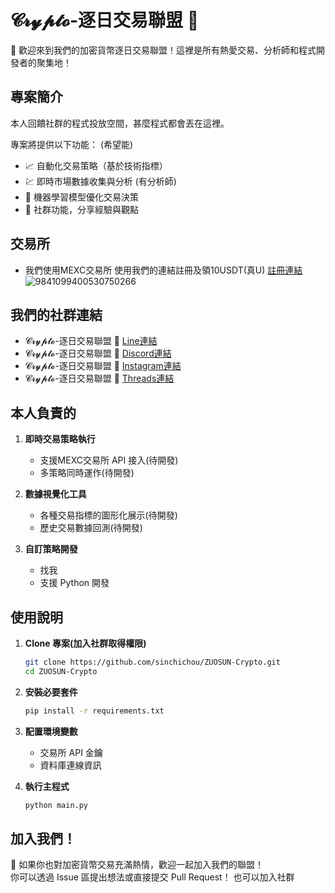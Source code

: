 # 𝓒𝓻𝔂𝓹𝓽𝓸-逐日交易聯盟 🍻  
🎉 歡迎來到我們的加密貨幣逐日交易聯盟！這裡是所有熱愛交易、分析師和程式開發者的聚集地！  

## 專案簡介  
本人回饋社群的程式投放空間，甚麼程式都會丟在這裡。

專案將提供以下功能： (希望能)
- 📈 自動化交易策略（基於技術指標）  
- 💹 即時市場數據收集與分析 (有分析師)
- 🧠 機器學習模型優化交易決策  
- 🤝 社群功能，分享經驗與觀點

## 交易所

- 我們使用MEXC交易所
    使用我們的連結註冊及領10USDT(真U) 
    [註冊連結](https://www.mexc.com/zh-TW/invite/customer-register?inviteCode=mexc-2mZt1)
    ![9841099400530750266](https://hackmd.io/_uploads/rJ2yi7pPke.png)


## 我們的社群連結
- 𝓒𝓻𝔂𝓹𝓽𝓸-逐日交易聯盟 🍻 [Line連結](https://line.me/ti/g2/yJSGB_06oEvGAaflwA3dyV-9FAmN2zP5RBHS7Q?utm_source=invitation&utm_medium=link_copy&utm_campaign=default)
- 𝓒𝓻𝔂𝓹𝓽𝓸-逐日交易聯盟 🍻 [Discord連結](https://discord.gg/f2DUhH6N)
- 𝓒𝓻𝔂𝓹𝓽𝓸-逐日交易聯盟 🍻 [Instagram連結](https://www.instagram.com/runsun2025/)
- 𝓒𝓻𝔂𝓹𝓽𝓸-逐日交易聯盟 🍻 [Threads連結](https://www.threads.net/@runsun2025)
  
## 本人負責的  
1. **即時交易策略執行**  
   - 支援MEXC交易所 API 接入(待開發)  
   - 多策略同時運作(待開發)  

2. **數據視覺化工具**  
   - 各種交易指標的圖形化展示(待開發)  
   - 歷史交易數據回測(待開發)  

3. **自訂策略開發**  
   - 找我  
   - 支援 Python 開發

## 使用說明  
1. **Clone 專案(加入社群取得權限)**  
   ```bash  
   git clone https://github.com/sinchichou/ZUOSUN-Crypto.git
   cd ZUOSUN-Crypto
   ```  
2. **安裝必要套件**  
   ```bash  
   pip install -r requirements.txt  
   ```  
3. **配置環境變數**  
   - 交易所 API 金鑰  
   - 資料庫連線資訊  

4. **執行主程式**  
   ```bash  
   python main.py  
   ```  
## 加入我們！  
📢 如果你也對加密貨幣交易充滿熱情，歡迎一起加入我們的聯盟！  
你可以透過 Issue 區提出想法或直接提交 Pull Request！
也可以加入社群
